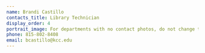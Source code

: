 ```yaml
---
name: Brandi Castillo
contacts_title: Library Technician
display_order: 4
portrait_image: For departments with no contact photos, do not change this field.
phone: 815-802-8408
email: bcastillo@kcc.edu
---
```


